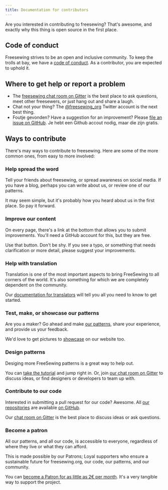 ```yaml
---
title: Documentation for contributors
---
```


Are you interested in contributing to freesewing? That's awesome, and exactly why this thing is open source in the first place.

## Code of conduct

Freesewing strives to be an open and inclusive community. To keep the trolls at bay, we have a [code of conduct](/guides/code-of-conduct/). As a contributor, you are expected to uphold it.

## Where to get help or report a problem

- The [freesewing chat room on Gitter](https://gitter.im/freesewing/help) is the best place to ask questions, meet other freesewers, or just hang out and share a laugh.
- Chat not your thing? The [@freesewing_org](https://twitter.com/freesewing_org) Twitter account is the next best thing.
- Foutje gevonden? Have a suggestion for an improvement? Please [file an issue on GitHub](https://github.com/freesewing/freesewing/issues/new). Je hebt een Github accout nodig, maar die zijn gratis.

## Ways to contribute

There's may ways to contribute to freesewing. Here are some of the more common ones, from easy to more involved:

### Help spread the word

Tell your friends about freesewing, or spread awareness on social media. If you have a blog, perhaps you can write about us, or review one of our patterns.

It may seem simple, but it's probably how you heard about us in the first place. So pay it forward.

### Improve our content

On every page, there's a link at the bottom that allows you to submit improvements. You'll need a GitHub account for this, but they are free.

Use that button. Don't be shy. If you see a typo, or something that needs clarification or more detail, please suggest your improvements.


### Help with translation

Translation is one of the most important aspects to bring FreeSewing to all corners of the world. It's also something for which we are completely dependent on the community.

Our [documentation for translators](/guides/translator/) will tell you all you need to know to get started.

### Test, make, or showcase our patterns

Are you a maker?  Go ahead and make [our patterns](https://freesewing.org/patterns), share your experience, and provide us your feedback.

We'd love to get pictures to [showcase](https://freesewing.org/showcase) on our website too.

### Design patterns

Desiging more FreeSewing patterns is a great way to help out.

You can [take the tutorial](/tutorials/pattern-design/) and jump right in. Or, join [our chat room on Gitter](https://gitter.im/freesewing/development) to discuss ideas, or find designers or developers to team up with.

### Contribute to our code

Interested in submitting a pull request for our code? Awesome. All [our repositories](/reference/repos/) are available [on GitHub](https://github.com/freesewing).

Our [chat room on Gitter](https://gitter.im/freesewing/development) is the best place to discuss ideas or ask questions.

### Become a patron

All our patterns, and all our code, is accessible to everyone, regardless of where they live or what they can afford.

This is made possible by our Patrons; Loyal supporters who ensure a sustainable future for freesewing.org, our code, our patterns, and our community.

You can [become a Patron for as little as 2€ per month](https://freesewing.org/patrons/join). It's a very tangible way to support the project.


